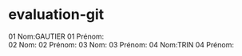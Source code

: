 # evaluation-git 
01 Nom:GAUTIER
01 Prénom:  
02 Nom:
02 Prénom:
03 Nom:
03 Prénom:
04 Nom:TRIN
04 Prénom:
